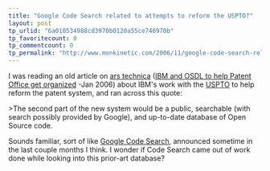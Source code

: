 ```yaml
---
title: "Google Code Search related to attempts to reform the USPTO?"
layout: post
tp_urlid: "6a010534988cd3970b0120a55ce746970b"
tp_favoritecount: 0
tp_commentcount: 0
tp_permalink: "http://www.monkinetic.com/2006/11/google-code-search-related-to-attempts-to-reform-the-uspto.html"
---
```

I was reading an old article on [ars technica](http://arstechnica.com/) ([IBM and OSDL to help Patent Office get organized](http://arstechnica.com/news.ars/post/20060110-5942.html) -Jan 2006) about IBM&#39;s work with the [USPTO](http://uspto.gov/) to help reform the patent system, and ran across this quote:

&gt;The second part of the new system would be a public, searchable (with search possibly provided by Google), and up-to-date database of Open Source code.

Sounds familiar, sort of like [Google Code Search](http://www.google.com/codesearch), announced sometime in the last couple months I think. I wonder if Code Search came out of work done while looking into this prior-art database?
